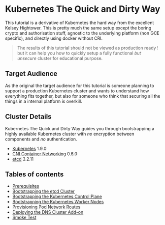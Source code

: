 
# Kubernetes The Quick and Dirty Way

This tutorial is a derivative of Kubernetes the hard way from the excellent Kelsey Hightower. This is pretty much the same setup except the boring crypto and authorisation stuff, agnostic to the underlying platform (non GCE specific), and directly using docker without CRI.

> The results of this tutorial should not be viewed as production ready ! but it can help you how to quickly setup a fully functional *but unsecure* cluster for educational purpose.

## Target Audience

As the original the target audience for this tutorial is someone planning to support a production Kubernetes cluster and wants to understand how everything fits together, but also for someone who think that securing all the things in a internal platform is overkill.

## Cluster Details

Kubernetes The Quick and Dirty Way guides you through bootstrapping a highly available Kubernetes cluster with *no* encryption between components and *no* authentication.

* [Kubernetes](https://github.com/kubernetes/kubernetes) 1.9.0
* [CNI Container Networking](https://github.com/containernetworking/cni) 0.6.0
* [etcd](https://github.com/coreos/etcd) 3.2.11

## Tables of contents

* [Prerequisites](docs/01-prerequisites.md)
* [Bootstrapping the etcd Cluster](docs/02-bootstrapping-etcd.md)
* [Bootstrapping the Kubernetes Control Plane](docs/03-bootstrapping-kubernetes-controllers.md)
* [Bootstrapping the Kubernetes Worker Nodes](docs/04-bootstrapping-kubernetes-workers.md)
* [Provisioning Pod Network Routes](docs/05-pod-network-routes.md)
* [Deploying the DNS Cluster Add-on](docs/06-dns-addon.md)
* [Smoke Test](docs/07-smoke-test.md)
